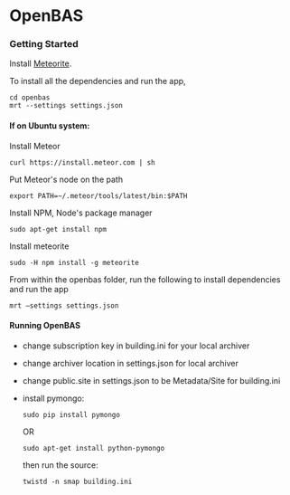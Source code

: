 OpenBAS
===============

### Getting Started

Install [Meteorite](http://atmospherejs.com/docs/installing).

To install all the dependencies and run the app,

```
cd openbas
mrt --settings settings.json
```

#### If on Ubuntu system:

Install Meteor

```
curl https://install.meteor.com | sh
```

Put Meteor's node on the path
```
export PATH=~/.meteor/tools/latest/bin:$PATH
```

Install NPM, Node's package manager
```
sudo apt-get install npm
```

Install meteorite

```
sudo -H npm install -g meteorite
```

From within the openbas folder, run the following to install dependencies
and run the app

```
mrt —settings settings.json
```


#### Running OpenBAS

* change subscription key in building.ini for your local archiver
* change archiver location in settings.json for local archiver
* change public.site in settings.json to be Metadata/Site for building.ini
* install pymongo:
  ```
  sudo pip install pymongo
  ```
  OR
  ```
  sudo apt-get install python-pymongo
  ```

  then run the source:

  ```
  twistd -n smap building.ini
  ```
